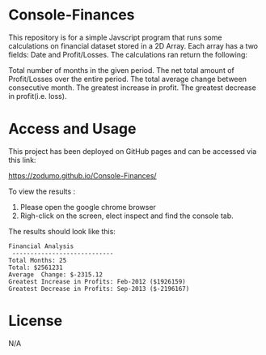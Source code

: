 # Console-Finances
This repository is for a simple Javscript program that runs some calculations on financial dataset stored in a 2D Array. Each array has a two fields: Date and Profit/Losses. The calculations ran return the following:

Total number of months in the given period.
The net total amount of Profit/Losses over the entire period.
The total average change between consecutive month.
The greatest increase in profit.
The greatest decrease in profit(i.e. loss).

# Access and Usage

This project has been deployed on GitHub pages and can be accessed via this link:

https://zodumo.github.io/Console-Finances/ 

To view the results :

1. Please open the google chrome browser
2. Righ-click on the screen, elect inspect and find the console tab.

The results should look like this:

```
Financial Analysis
 ----------------------------
Total Months: 25
Total: $2561231
Average  Change: $-2315.12
Greatest Increase in Profits: Feb-2012 ($1926159)
Greatest Decrease in Profits: Sep-2013 ($-2196167)
```

# License

N/A